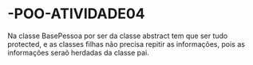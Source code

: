 # -POO-ATIVIDADE04

Na classe BasePessoa por ser da classe abstract tem que ser tudo protected, e as classes filhas não precisa repitir as informações, pois as informações seraõ herdadas da classe pai.
